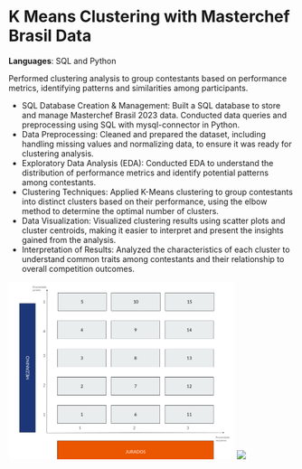 # K Means Clustering with Masterchef Brasil Data
**Languages**: SQL and Python

Performed clustering analysis to group contestants based on performance metrics, identifying patterns and similarities among participants.

- SQL Database Creation & Management: Built a SQL database to store and manage Masterchef Brasil 2023 data. Conducted data queries and preprocessing using SQL with mysql-connector in Python.
- Data Preprocessing: Cleaned and prepared the dataset, including handling missing values and normalizing data, to ensure it was ready for clustering analysis.
- Exploratory Data Analysis (EDA): Conducted EDA to understand the distribution of performance metrics and identify potential patterns among contestants.
- Clustering Techniques: Applied K-Means clustering to group contestants into distinct clusters based on their performance, using the elbow method to determine the optimal number of clusters.
- Data Visualization: Visualized clustering results using scatter plots and cluster centroids, making it easier to interpret and present the insights gained from the analysis.
- Interpretation of Results: Analyzed the characteristics of each cluster to understand common traits among contestants and their relationship to overall competition outcomes.

<img src="./Projeto_Masterchef_Metodologia.png" width="400" />
<img src=".Beatriz_Portfolio/images/10clustering.png" width="400" />
